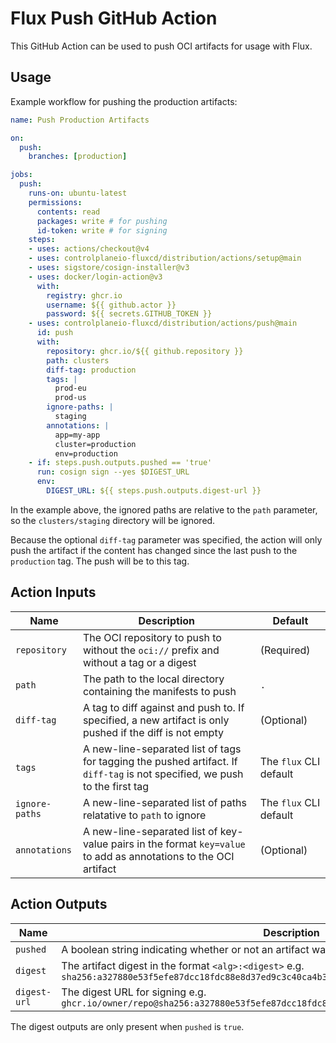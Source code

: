 # Flux Push GitHub Action

This GitHub Action can be used to push OCI artifacts for usage with Flux.

## Usage

Example workflow for pushing the production artifacts:

```yaml
name: Push Production Artifacts

on:
  push:
    branches: [production]

jobs:
  push:
    runs-on: ubuntu-latest
    permissions:
      contents: read
      packages: write # for pushing
      id-token: write # for signing
    steps:
    - uses: actions/checkout@v4
    - uses: controlplaneio-fluxcd/distribution/actions/setup@main
    - uses: sigstore/cosign-installer@v3
    - uses: docker/login-action@v3
      with:
        registry: ghcr.io
        username: ${{ github.actor }}
        password: ${{ secrets.GITHUB_TOKEN }}
    - uses: controlplaneio-fluxcd/distribution/actions/push@main
      id: push
      with:
        repository: ghcr.io/${{ github.repository }}
        path: clusters
        diff-tag: production
        tags: |
          prod-eu
          prod-us
        ignore-paths: |
          staging
        annotations: |
          app=my-app
          cluster=production
          env=production
    - if: steps.push.outputs.pushed == 'true'
      run: cosign sign --yes $DIGEST_URL
      env:
        DIGEST_URL: ${{ steps.push.outputs.digest-url }}
```

In the example above, the ignored paths are relative to the `path` parameter,
so the `clusters/staging` directory will be ignored.

Because the optional `diff-tag` parameter was specified, the action will
only push the artifact if the content has changed since the last push to
the `production` tag. The push will be to this tag.

## Action Inputs

| Name           | Description                                                                                                                 | Default                |
|----------------|-----------------------------------------------------------------------------------------------------------------------------|------------------------|
| `repository`   | The OCI repository to push to without the `oci://` prefix and without a tag or a digest                                     | (Required)             |
| `path`         | The path to the local directory containing the manifests to push                                                            | `.`                    |
| `diff-tag`     | A tag to diff against and push to. If specified, a new artifact is only pushed if the diff is not empty                     | (Optional)             |
| `tags`         | A new-line-separated list of tags for tagging the pushed artifact. If `diff-tag` is not specified, we push to the first tag | The `flux` CLI default |
| `ignore-paths` | A new-line-separated list of paths relatative to `path` to ignore                                                           | The `flux` CLI default |
| `annotations`  | A new-line-separated list of key-value pairs in the format `key=value` to add as annotations to the OCI artifact            | (Optional)             |

## Action Outputs

| Name         | Description                                                                                                                       |
|--------------|-----------------------------------------------------------------------------------------------------------------------------------|
| `pushed`     | A boolean string indicating whether or not an artifact was pushed e.g. `true` or `false`                                          |
| `digest`     | The artifact digest in the format `<alg>:<digest>` e.g. `sha256:a327880e53f5efe87dcc18fdc88e8d37ed9c3c40ca4b3b50bf850c46d9db4b56` |
| `digest-url` | The digest URL for signing e.g. `ghcr.io/owner/repo@sha256:a327880e53f5efe87dcc18fdc88e8d37ed9c3c40ca4b3b50bf850c46d9db4b56`      |

The digest outputs are only present when `pushed` is `true`.
